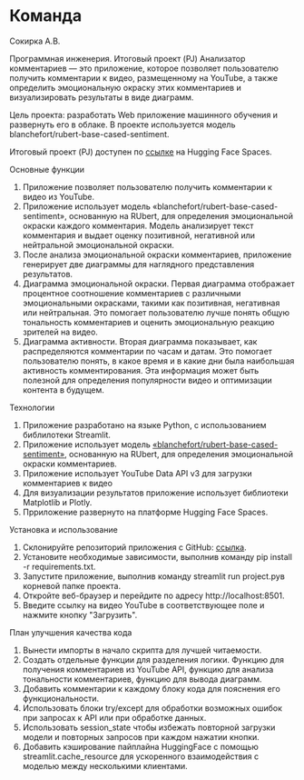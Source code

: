 # Команда
Сокирка А.В.

Программная инженерия. Итоговый проект (PJ)
Анализатор комментариев — это приложение, которое позволяет пользователю получить комментарии к видео, размещенному на YouTube, а также определить эмоциональную окраску этих комментариев и визуализировать результаты в виде диаграмм.

Цель проекта: разработать Web приложение машинного обучения и развернуть его в облаке. В проекте используется модель blanchefort/rubert-base-cased-sentiment.

Итоговый проект (PJ) доступен по [ссылке](https://huggingface.co/spaces/ASokirka/Pi_Project) на Hugging Face Spaces.

Основные функции

1. Приложение позволяет пользователю получить комментарии к видео из YouTube.
2. Приложение использует модель «blanchefort/rubert-base-cased-sentiment», основанную на RUbert, для определения эмоциональной окраски каждого комментария. Модель анализирует текст комментария и выдает оценку позитивной, негативной или нейтральной эмоциональной окраски.
3. После анализа эмоциональной окраски комментариев, приложение генерирует две диаграммы для наглядного представления результатов.
4. Диаграмма эмоциональной окраски. Первая диаграмма отображает процентное соотношение комментариев с различными эмоциональными окрасками, такими как позитивная, негативная или нейтральная. Это помогает пользователю лучше понять общую тональность комментариев и оценить эмоциональную реакцию зрителей на видео.
4. Диаграмма активности. Вторая диаграмма показывает, как распределяются комментарии по часам и датам. Это помогает пользователю понять, в какое время и в какие дни была наибольшая активность комментирования. Эта информация может быть полезной для определения популярности видео и оптимизации контента в будущем.

Технологии

1. Приложение разработано на языке Python, с использованием библилотеки Streamlit.
2. Приложение использует модель [«blanchefort/rubert-base-cased-sentiment»](https://huggingface.co/blanchefort/rubert-base-cased-sentiment), основанную на RUbert, для определения эмоциональной окраски комментариев.
3. Приложение использует YouTube Data API v3 для загрузки комментариев к видео
4. Для визуализации результатов приложение использует библиотеки Matplotlib и Plotly.
5. Прриложение развернуто на платформе Hugging Face Spaces.

Установка и использование

1. Склонируйте репозиторий приложения с GitHub: [ссылка](https://github.com/alesandrsokirka/PI_2024/tree/main).
2. Установите необходимые зависимости, выполнив команду pip install -r requirements.txt.
3. Запустите приложение, выполнив команду streamlit run project.pyв корневой папке проекта.
4. Откройте веб-браузер и перейдите по адресу http://localhost:8501.
4. Введите ссылку на видео YouTube в соответствующее поле и нажмите кнопку "Загрузить".

План улучшения качества кода

1. Вынести импорты в начало скрипта для лучшей читаемости.
2. Создать отдельные функции для разделения логики. Функцию для получения комментариев из YouTube API, функцию для анализа тональности комментариев, функцию для вывода диаграмм.
3. Добавить комментарии к каждому блоку кода для пояснения его функциональности.
4. Использовать блоки try/except для обработки возможных ошибок при запросах к API или при обработке данных.
5. Использовать session_state чтобы избежать повторной загрузки модели и повторных запросов при каждом нажатии кнопки.
6. Добавить кэширование пайплайна HuggingFace с помощью streamlit.cache_resource для ускоренного взаимодействия с моделью между несколькими клиентами.
